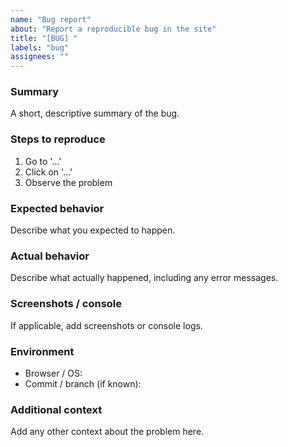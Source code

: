 ```yaml
---
name: "Bug report"
about: "Report a reproducible bug in the site"
title: "[BUG] "
labels: "bug"
assignees: ""
---
```


### Summary
A short, descriptive summary of the bug.

### Steps to reproduce
1. Go to '...'
2. Click on '...'
3. Observe the problem

### Expected behavior
Describe what you expected to happen.

### Actual behavior
Describe what actually happened, including any error messages.

### Screenshots / console
If applicable, add screenshots or console logs.

### Environment
- Browser / OS:
- Commit / branch (if known):

### Additional context
Add any other context about the problem here.
